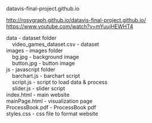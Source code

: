 datavis-final-project.github.io

http://rosygraph.github.io/datavis-final-project.github.io/
https://www.youtube.com/watch?v=mYuujHEWHT4

data - dataset folder <br>
&nbsp; &nbsp; video_games_dataset.csv - dataset <br>
images - images folder <br>
&nbsp; &nbsp;  bg.jpg - background image <br>
&nbsp; &nbsp;  button.jpg - button image <br>
js - javascript folder <br>
&nbsp; &nbsp;  barchart.js - barchart script <br>
&nbsp; &nbsp;  script.js - script to load data & process <br>
&nbsp; &nbsp;  slider.js - slider script <br>
index.html - main website <br>
mainPage.html - visualization page <br>
ProcessBook.pdf - ProcessBook pdf <br>
styles.css - css file to format website <br>


